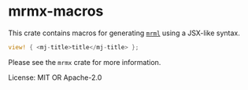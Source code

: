 # mrmx-macros

<!-- cargo-rdme start -->

This crate contains macros for generating [`mrml`](https://docs.rs/mrml/) using a JSX-like syntax.

```rust
view! { <mj-title>title</mj-title> };
```

Please see the `mrmx` crate for more information.

<!-- cargo-rdme end -->

License: MIT OR Apache-2.0
